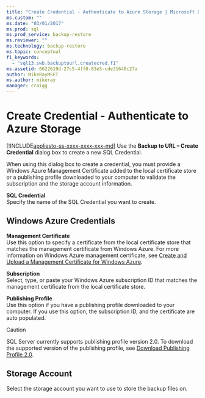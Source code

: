 ```yaml
---
title: "Create Credential - Authenticate to Azure Storage | Microsoft Docs"
ms.custom: ""
ms.date: "03/01/2017"
ms.prod: sql
ms.prod_service: backup-restore
ms.reviewer: ""
ms.technology: backup-restore
ms.topic: conceptual
f1_keywords: 
  - "sql13.swb.backuptourl.createcred.f1"
ms.assetid: 0622619d-27c5-4ff0-83e5-cde31648c27a
author: MikeRayMSFT
ms.author: mikeray
manager: craigg
---
```

# Create Credential - Authenticate to Azure Storage
[!INCLUDE[appliesto-ss-xxxx-xxxx-xxx-md](../../includes/appliesto-ss-xxxx-xxxx-xxx-md.md)]
  Use the **Backup to URL – Create Credential** dialog box to create a new SQL Credential.  
  
 When using this dialog box to create a credential, you must provide a Windows Azure Management Certificate added to the local certificate store or a publishing profile downloaded to your computer to validate the subscription and the storage account information.  
  
 **SQL Credential**  
 Specify the name of the SQL Credential you want to create.  
  
## Windows Azure Credentials  
 **Management Certificate**  
 Use this option to specify a certificate from the local certificate store that matches the management certificate from Windows Azure. For more information on Windows Azure management certificate, see [Create and Upload a Management Certificate for Windows Azure](http://go.microsoft.com/fwlink/?LinkId=320781).  
  
 **Subscription**  
 Select, type, or paste your Windows Azure subscription ID that matches the management certificate from the local certificate store.  
  
 **Publishing Profile**  
 Use this option if you have a publishing profile downloaded to your computer. If you use this option, the subscription ID, and the certificate are auto populated.  
  
> [!CAUTION]  
>  SQL Server currently supports publishing profile version 2.0. To download the supported version of the publishing profile, see [Download Publishing Profile 2.0](http://go.microsoft.com/fwlink/?LinkId=396421).  
  
## Storage Account  
 Select the storage account you want to use to store the backup files on.  
  
  
